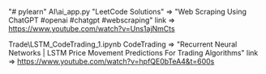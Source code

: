 "# pylearn" 
AI\ai_app.py
"LeetCode Solutions" => "Web Scraping Using ChatGPT #openai #chatgpt #webscraping"
link => https://www.youtube.com/watch?v=Uns1ajNmCts

Trade\LSTM_CodeTrading_1.ipynb
CodeTrading => "Recurrent Neural Networks | LSTM Price Movement Predictions For Trading Algorithms"
link => https://www.youtube.com/watch?v=hpfQE0bTeA4&t=600s